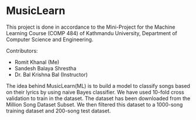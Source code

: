# MusicLearn

This project is done in accordance to the Mini-Project for the Machine Learning Course (COMP 484) of Kathmandu University, Department of Computer Science and Engineering.

Contributors:

- Romit Khanal (Me)
- Sandesh Balaya Shrestha
- Dr. Bal Krishna Bal (Instructor)


The idea behind MusicLearn(ML) is to build a model to classify songs based on their lyrics by using naive Bayes classifier.
We have used 10-fold cross validation to train in the dataset. The dataset has been downloaded from the Million Song Dataset Subset. We then filtered this dataset to a 1000-song training dataset and 200-song test dataset.
